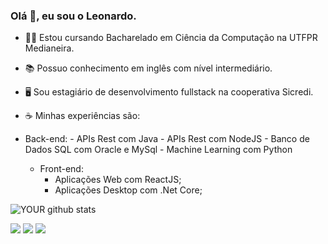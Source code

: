 ### Olá 👋, eu sou o Leonardo.
- 👨‍🎓 Estou cursando Bacharelado em Ciência da Computação na UTFPR Medianeira.
- 📚 Possuo conhecimento em inglês com nível intermediário.
- 🖥️ Sou estagiário de desenvolvimento fullstack na cooperativa Sicredi.
- ☕ Minhas experiências são:
- Back-end:
		- APIs Rest com Java
		- APIs Rest com NodeJS
		- Banco de Dados SQL com Oracle e MySql
		- Machine Learning com Python
		
	- Front-end:
		- Aplicações Web com ReactJS;
		- Aplicações Desktop com .Net Core;
		
![YOUR github stats](https://github-readme-stats.vercel.app/api?username=leobattisti)

[<img src="https://img.shields.io/badge/linkedin-%230077B5.svg?&style=for-the-badge&logo=linkedin&logoColor=white" />](https://www.linkedin.com/in/in/leonardo-doneda-battisti-160783213/) [<img src = "https://img.shields.io/badge/instagram-%23E4405F.svg?&style=for-the-badge&logo=instagram&logoColor=white">](https://www.instagram.com/leobattisti/) [<img src = "https://img.shields.io/badge/facebook-%231877F2.svg?&style=for-the-badge&logo=facebook&logoColor=white">](https://www.facebook.com/leonardo.dbattisti)
